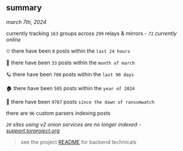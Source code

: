 
## summary
_march 7th, 2024_

currently tracking `163` groups across `299` relays & mirrors - _`71` currently online_

⏲ there have been `8` posts within the `last 24 hours`

🦈 there have been `33` posts within the `month of march`

🪐 there have been `700` posts within the `last 90 days`

🏚 there have been `505` posts within the `year of 2024`

🦕 there have been `9787` posts `since the dawn of ransomwatch`

there are `96` custom parsers indexing posts

_`20` sites using v2 onion services are no longer indexed - [support.torproject.org](https://support.torproject.org/onionservices/v2-deprecation/)_

> see the project [README](https://github.com/joshhighet/ransomwatch#ransomwatch--) for backend technicals

